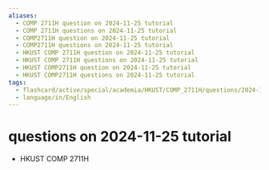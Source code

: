 ```yaml
---
aliases:
  - COMP 2711H question on 2024-11-25 tutorial
  - COMP 2711H questions on 2024-11-25 tutorial
  - COMP2711H question on 2024-11-25 tutorial
  - COMP2711H questions on 2024-11-25 tutorial
  - HKUST COMP 2711H question on 2024-11-25 tutorial
  - HKUST COMP 2711H questions on 2024-11-25 tutorial
  - HKUST COMP2711H question on 2024-11-25 tutorial
  - HKUST COMP2711H questions on 2024-11-25 tutorial
tags:
  - flashcard/active/special/academia/HKUST/COMP_2711H/questions/2024-11-25/tutorial
  - language/in/English
---
```


# questions on 2024-11-25 tutorial

- HKUST COMP 2711H
